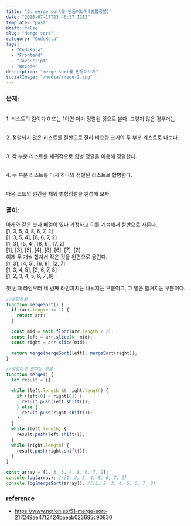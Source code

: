 ```yaml
---
title: "Q: merge sort를 만들어보자(병합정렬)"
date: "2020-07-17T23:46:37.121Z"
template: "post"
draft: false
slug: "Merge sort"
category: "CodeKata"
tags:
  - "CodeKata"
  - "Frontend"
  - "JavaScript"
  - "WeCode"
description: "merge sort를 만들어보자"
socialImage: "/media/image-2.jpg"
---
```


### 문제:

<br>1. 리스트의 길이가 0 또는 1이면 이미 정렬된 것으로 본다. 그렇지 않은 경우에는

<br>2. 정렬되지 않은 리스트를 절반으로 잘라 비슷한 크기의 두 부분 리스트로 나눈다.

<br>3. 각 부분 리스트를 재귀적으로 합병 정렬을 이용해 정렬한다.

<br>4. 두 부분 리스트를 다시 하나의 정렬된 리스트로 합병한다.

<br>다음 코드의 빈칸을 채워 병합정렬을 완성해 보자.

### 풀이:

아래와 같은 숫자 배열이 있다 가정하고 이를 계속해서 절반으로 자른다.<br>
[1, 3, 5, 4, 8, 6, 7, 2]<br>
[1, 3, 5, 4], [8, 6, 7, 2]<br>
[1, 3], [5, 4], [8, 6], [7, 2]<br>
[1], [3], [5], [4], [8], [6], [7], [2]<br>
이제 두 개씩 합쳐서 작은 것을 왼편으로 옮긴다.<br>
[1, 3], [4, 5], [6, 8], [2, 7]<br>
[1, 3, 4, 5], [2, 6, 7, 8]<br>
[1, 2, 3, 4, 5, 6, 7 ,8]<br>

첫 번째 라인부터 네 번째 라인까지는 나눠지는 부분이고, 그 밑은 합쳐지는 부분이다.<br>

```js
//분할부분
function mergeSort() {
  if (arr.length <= 1) {
    return arr;
  }

  const mid = Math.floor(arr.length / 2);
  const left = arr.slice(0, mid);
  const right = arr.slice(mid);

  return merge(mergeSort(left), mergeSort(right));
}

//정렬하고 합치는 부분
function merge() {
  let result = [];

  while (left.length && right.length) {
    if (left[0] < right[0]) {
      result.push(left.shift());
    } else {
      result.push(right.shift());
    }
  }
  while (left.length) {
    result.push(left.shift());
  }
  while (right.length) {
    result.push(right.shift());
  }
}

const array = [1, 3, 5, 4, 8, 6, 7, 2];
console.log(array); //[1, 3, 5, 4, 8, 6, 7, 2]
console.log(mergeSort(array)); //[1, 2, 3, 4, 5, 6, 7, 8]
```

### reference

- https://www.notion.so/51-merge-sort-217249ae47f2424baeab023685c90830
